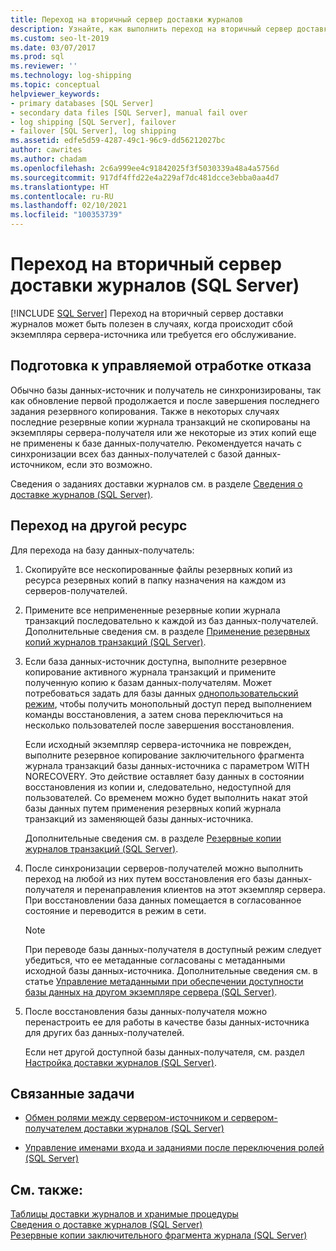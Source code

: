 ```yaml
---
title: Переход на вторичный сервер доставки журналов
description: Узнайте, как выполнить переход на вторичный сервер доставки журналов SQL Server с помощью SQL Server Management Studio или Transact-SQL.
ms.custom: seo-lt-2019
ms.date: 03/07/2017
ms.prod: sql
ms.reviewer: ''
ms.technology: log-shipping
ms.topic: conceptual
helpviewer_keywords:
- primary databases [SQL Server]
- secondary data files [SQL Server], manual fail over
- log shipping [SQL Server], failover
- failover [SQL Server], log shipping
ms.assetid: edfe5d59-4287-49c1-96c9-dd56212027bc
author: cawrites
ms.author: chadam
ms.openlocfilehash: 2c6a999ee4c91842025f3f5030339a48a4a5756d
ms.sourcegitcommit: 917df4ffd22e4a229af7dc481dcce3ebba0aa4d7
ms.translationtype: HT
ms.contentlocale: ru-RU
ms.lasthandoff: 02/10/2021
ms.locfileid: "100353739"
---
```

# <a name="fail-over-to-a-log-shipping-secondary-sql-server"></a>Переход на вторичный сервер доставки журналов (SQL Server)
 [!INCLUDE [SQL Server](../../includes/applies-to-version/sqlserver.md)]
  Переход на вторичный сервер доставки журналов может быть полезен в случаях, когда происходит сбой экземпляра сервера-источника или требуется его обслуживание.  
  
## <a name="preparing-for-a-controlled-failover"></a>Подготовка к управляемой отработке отказа  
 Обычно базы данных-источник и получатель не синхронизированы, так как обновление первой продолжается и после завершения последнего задания резервного копирования. Также в некоторых случаях последние резервные копии журнала транзакций не скопированы на экземпляры сервера-получателя или же некоторые из этих копий еще не применены к базе данных-получателю. Рекомендуется начать с синхронизации всех баз данных-получателей с базой данных-источником, если это возможно.  
  
 Сведения о заданиях доставки журналов см. в разделе [Сведения о доставке журналов (SQL Server)](../../database-engine/log-shipping/about-log-shipping-sql-server.md).  
  
## <a name="failing-over"></a>Переход на другой ресурс  
 Для перехода на базу данных-получатель:  
  
1.  Скопируйте все нескопированные файлы резервных копий из ресурса резервных копий в папку назначения на каждом из серверов-получателей.  
  
2.  Примените все непримененные резервные копии журнала транзакций последовательно к каждой из баз данных-получателей. Дополнительные сведения см. в разделе [Применение резервных копий журналов транзакций (SQL Server)](../../relational-databases/backup-restore/apply-transaction-log-backups-sql-server.md).  
  
3.  Если база данных-источник доступна, выполните резервное копирование активного журнала транзакций и примените полученную копию к базам данных-получателям. Может потребоваться задать для базы данных [однопользовательский режим](../../relational-databases/databases/set-a-database-to-single-user-mode.md), чтобы получить монопольный доступ перед выполнением команды восстановления, а затем снова переключиться на несколько пользователей после завершения восстановления.  
  
     Если исходный экземпляр сервера-источника не поврежден, выполните резервное копирование заключительного фрагмента журнала транзакций базы данных-источника с параметром WITH NORECOVERY. Это действие оставляет базу данных в состоянии восстановления из копии и, следовательно, недоступной для пользователей. Со временем можно будет выполнить накат этой базы данных путем применения резервных копий журнала транзакций из заменяющей базы данных-источника.  
  
     Дополнительные сведения см. в разделе [Резервные копии журналов транзакций (SQL Server)](../../relational-databases/backup-restore/transaction-log-backups-sql-server.md).   
  
4.  После синхронизации серверов-получателей можно выполнить переход на любой из них путем восстановления его базы данных-получателя и перенаправления клиентов на этот экземпляр сервера. При восстановлении база данных помещается в согласованное состояние и переводится в режим в сети.  
  
    > [!NOTE]  
    >  При переводе базы данных-получателя в доступный режим следует убедиться, что ее метаданные согласованы с метаданными исходной базы данных-источника. Дополнительные сведения см. в статье [Управление метаданными при обеспечении доступности базы данных на другом экземпляре сервера (SQL Server)](../../relational-databases/databases/manage-metadata-when-making-a-database-available-on-another-server.md).  
  
5.  После восстановления базы данных-получателя можно перенастроить ее для работы в качестве базы данных-источника для других баз данных-получателей.  
  
     Если нет другой доступной базы данных-получателя, см. раздел [Настройка доставки журналов (SQL Server)](../../database-engine/log-shipping/configure-log-shipping-sql-server.md).  
  
##  <a name="related-tasks"></a><a name="RelatedTasks"></a> Связанные задачи  
  
-   [Обмен ролями между сервером-источником и сервером-получателем доставки журналов (SQL Server)](../../database-engine/log-shipping/change-roles-between-primary-and-secondary-log-shipping-servers-sql-server.md)  
  
-   [Управление именами входа и заданиями после переключения ролей (SQL Server)](../../sql-server/failover-clusters/management-of-logins-and-jobs-after-role-switching-sql-server.md)  
  
## <a name="see-also"></a>См. также:  
 [Таблицы доставки журналов и хранимые процедуры](../../database-engine/log-shipping/log-shipping-tables-and-stored-procedures.md)   
 [Сведения о доставке журналов (SQL Server)](../../database-engine/log-shipping/about-log-shipping-sql-server.md)   
 [Резервные копии заключительного фрагмента журнала (SQL Server)](../../relational-databases/backup-restore/tail-log-backups-sql-server.md)  
  
  

